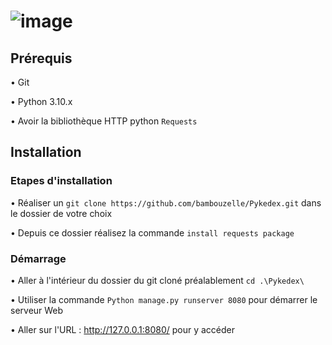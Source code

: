 # ![image](https://user-images.githubusercontent.com/74718990/203719989-0459848d-3bad-4a88-8218-b7f141282588.png)

## Prérequis

• Git

• Python 3.10.x

• Avoir la bibliothèque HTTP python `Requests`

## Installation 

### Etapes d'installation

• Réaliser un `git clone https://github.com/bambouzelle/Pykedex.git` dans le dossier de votre choix

• Depuis ce dossier réalisez la commande ` install requests package `

### Démarrage

• Aller à l'intérieur du dossier du git cloné préalablement `cd .\Pykedex\ `

• Utiliser la commande `Python manage.py runserver 8080` pour démarrer le serveur Web

• Aller sur l'URL : http://127.0.0.1:8080/ pour y accéder

